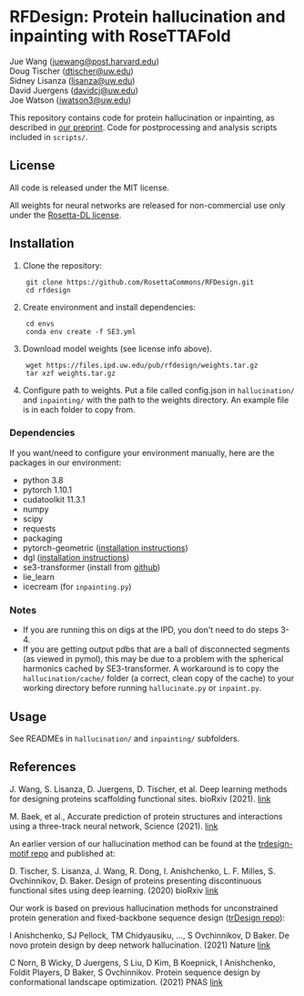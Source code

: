 # RFDesign: Protein hallucination and inpainting with RoseTTAFold
Jue Wang (juewang@post.harvard.edu)    
Doug Tischer (dtischer@uw.edu)    
Sidney Lisanza (lisanza@uw.edu)    
David Juergens (davidcj@uw.edu)    
Joe Watson (jwatson3@uw.edu)    

This repository contains code for protein hallucination or inpainting, as
described in [our
preprint](https://www.biorxiv.org/content/10.1101/2021.11.10.468128v2). Code
for postprocessing and analysis scripts included in `scripts/`.


## License

All code is released under the MIT license.

All weights for neural networks are released for non-commercial use only under the [Rosetta-DL license](https://files.ipd.uw.edu/pub/RoseTTAFold/Rosetta-DL_LICENSE.txt).

## Installation

1. Clone the repository:
```
    git clone https://github.com/RosettaCommons/RFDesign.git
    cd rfdesign
```

2. Create environment and install dependencies:

```
    cd envs
    conda env create -f SE3.yml
```

3. Download model weights (see license info above).

```
    wget https://files.ipd.uw.edu/pub/rfdesign/weights.tar.gz
    tar xzf weights.tar.gz
```

4. Configure path to weights. Put a file called config.json in `hallucination/` and
`inpainting/` with the path to the weights directory. An example file is in each
folder to copy from.

### Dependencies
If you want/need to configure your environment manually, here are the packages in our environment:

 - python 3.8
 - pytorch 1.10.1
 - cudatoolkit 11.3.1
 - numpy
 - scipy
 - requests
 - packaging
 - pytorch-geometric ([installation instructions](https://pytorch-geometric.readthedocs.io/en/latest/notes/installation.html))
 - dgl ([installation instructions](https://www.dgl.ai/pages/start.html))
 - se3-transformer (install from [github](https://github.com/FabianFuchsML/se3-transformer-public))
 - lie_learn
 - icecream (for `inpainting.py`)

### Notes
 - If you are running this on digs at the IPD, you don't need to do steps 3-4.
 - If you are getting output pdbs that are a ball of disconnected segments (as viewed in pymol), this may be due to a problem with the spherical harmonics cached by SE3-transformer. A workaround is to copy the `hallucination/cache/` folder (a correct, clean copy of the cache) to your working directory before running `hallucinate.py` or `inpaint.py`.


## Usage

See READMEs in `hallucination/` and `inpainting/` subfolders.

## References

J. Wang, S. Lisanza, D. Juergens, D. Tischer, et al. Deep learning methods for designing proteins scaffolding functional sites. bioRxiv (2021). [link](https://www.biorxiv.org/content/10.1101/2021.11.10.468128v2)

M. Baek, et al., Accurate prediction of protein structures and interactions using a three-track neural network, Science (2021). [link](https://www.science.org/doi/10.1126/science.abj8754)

An earlier version of our hallucination method can be found at the [trdesign-motif repo](https://github.com/dtischer/trdesign-motif) and published at:

D. Tischer, S. Lisanza, J. Wang, R. Dong, I. Anishchenko, L. F. Milles, S. Ovchinnikov, D. Baker. Design of proteins presenting discontinuous functional sites using deep learning. (2020) bioRxiv [link](https://www.biorxiv.org/content/10.1101/2020.11.29.402743v1)

Our work is based on previous hallucination methods for unconstrained protein generation and fixed-backbone sequence design ([trDesign repo](https://github.com/gjoni/trDesign)):

I Anishchenko, SJ Pellock, TM Chidyausiku, ..., S Ovchinnikov, D Baker. De novo protein design by deep network hallucination. (2021) Nature [link](https://www.nature.com/articles/s41586-021-04184-w)

C Norn, B Wicky, D Juergens, S Liu, D Kim, B Koepnick, I Anishchenko, Foldit Players, D Baker, S Ovchinnikov. Protein sequence design by conformational landscape optimization. (2021) PNAS [link](https://www.pnas.org/content/118/11/e2017228118)
